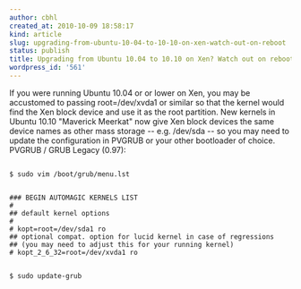 ```yaml
---
author: cbhl
created_at: 2010-10-09 18:58:17
kind: article
slug: upgrading-from-ubuntu-10-04-to-10-10-on-xen-watch-out-on-reboot
status: publish
title: Upgrading from Ubuntu 10.04 to 10.10 on Xen? Watch out on reboot!
wordpress_id: '561'
---
```


If you were running Ubuntu 10.04 or or lower on Xen, you may be
accustomed to passing root=/dev/xvda1 or similar so that the kernel
would find the Xen block device and use it as the root partition. New
kernels in Ubuntu 10.10 "Maverick Meerkat" now give Xen block devices
the same device names as other mass storage -- e.g. /dev/sda -- so you
may need to update the configuration in PVGRUB or your other bootloader
of choice. PVGRUB / GRUB Legacy (0.97): 
<pre><code class="language-bash">
$ sudo vim /boot/grub/menu.lst
</code></pre>
 
<pre><code class="language-text">
### BEGIN AUTOMAGIC KERNELS LIST
# <snip\>
## default kernel options
# <snip\>
# kopt=root=/dev/sda1 ro
## optional compat. option for lucid kernel in case of regressions
## (you may need to adjust this for your running kernel)
# kopt_2_6_32=root=/dev/xvda1 ro 
</code></pre>
 
<pre><code class="language-bash">
$ sudo update-grub
</code></pre>

